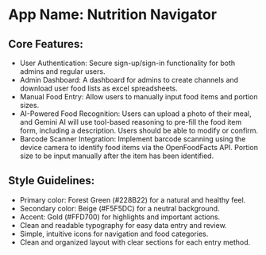 # **App Name**: Nutrition Navigator

## Core Features:

- User Authentication: Secure sign-up/sign-in functionality for both admins and regular users.
- Admin Dashboard: A dashboard for admins to create channels and download user food lists as excel spreadsheets.
- Manual Food Entry: Allow users to manually input food items and portion sizes.
- AI-Powered Food Recognition: Users can upload a photo of their meal, and Gemini AI will use tool-based reasoning to pre-fill the food item form, including a description. Users should be able to modify or confirm.
- Barcode Scanner Integration: Implement barcode scanning using the device camera to identify food items via the OpenFoodFacts API. Portion size to be input manually after the item has been identified.

## Style Guidelines:

- Primary color: Forest Green (#228B22) for a natural and healthy feel.
- Secondary color: Beige (#F5F5DC) for a neutral background.
- Accent: Gold (#FFD700) for highlights and important actions.
- Clean and readable typography for easy data entry and review.
- Simple, intuitive icons for navigation and food categories.
- Clean and organized layout with clear sections for each entry method.